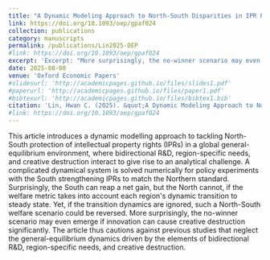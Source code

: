```yaml
---
title: "A Dynamic Modeling Approach to North-South Disparities in IPR Protection"
link: https://doi.org/10.1093/oep/gpaf024
collection: publications
category: manuscripts
permalink: /publications/Lin2025-OEP
#link: https://doi.org/10.1093/oep/gpaf024
excerpt: 'Excerpt: "More surprisingly, the no-winner scenario may even emerge if innovation can cause creative destruction significantly."'
date: 2025-08-08
venue: 'Oxford Economic Papers' 
#slidesurl: 'http://academicpages.github.io/files/slides1.pdf'
#paperurl: 'http://academicpages.github.io/files/paper1.pdf'
#bibtexurl: 'http://academicpages.github.io/files/bibtex1.bib'
citation: 'Lin, Hwan C. (2025). &quot;A Dynamic Modeling Approach to North-South Disparities in IPR Protection.&quot; <i>Oxford Economic Papers</i>. (forthcoming).'
#link: https://doi.org/10.1093/oep/gpaf024
---
```

This article introduces a dynamic modelling approach to tackling North-South protection of intellectual property rights (IPRs) in a global general-equilibrium environment, where bidirectional R&D, region-specific needs, and creative destruction interact to  give rise to an analytical challenge. A complicated dynamical system is solved numerically for policy experiments with  the South strengthening IPRs to match the Northern standard. Surprisingly, the South can reap a net gain, but the North cannot, if the welfare metric takes into account each region's dynamic transition to steady state.  Yet, if the transition dynamics are ignored, such a North-South welfare scenario could be reversed. More surprisingly, the no-winner scenario may even emerge if innovation can cause creative destruction significantly. The article thus cautions against previous studies that neglect the general-equilibrium dynamics driven by the elements of bidirectional R&D, region-specific needs, and creative destruction. 
